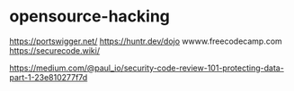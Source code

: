 # opensource-hacking
https://portswigger.net/
https://huntr.dev/dojo
wwww.freecodecamp.com
https://securecode.wiki/

https://medium.com/@paul_io/security-code-review-101-protecting-data-part-1-23e810277f7d
